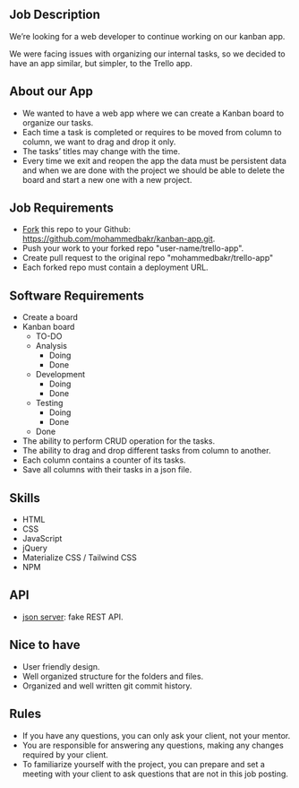 ## Job Description

We’re looking for a web developer to continue working on our kanban app.<br>

We were facing issues with organizing our internal tasks, so we decided to have an app similar, but simpler, to the Trello app.

## About our App

- We wanted to have a web app where we can create a Kanban board to organize our tasks.
- Each time a task is completed or requires to be moved from column to column, we want to drag and drop it only.
- The tasks’ titles may change with the time.
- Every time we exit and reopen the app the data must be persistent data and when we are done with the project we should be able to delete the board and start a new one with a new project.

## Job Requirements

- [Fork](https://help.github.com/en/articles/fork-a-repo) this repo to your Github: https://github.com/mohammedbakr/kanban-app.git.
- Push your work to your forked repo "user-name/trello-app".
- Create pull request to the original repo "mohammedbakr/trello-app"
- Each forked repo must contain a deployment URL.

## Software Requirements

- Create a board
- Kanban board
  - TO-DO
  - Analysis
    - Doing
    - Done
  - Development
    - Doing
    - Done
  - Testing
    - Doing
    - Done
  - Done
- The ability to perform CRUD operation for the tasks.
- The ability to drag and drop different tasks from column to another.
- Each column contains a counter of its tasks.
- Save all columns with their tasks in a json file.

## Skills

- HTML
- CSS
- JavaScript
- jQuery
- Materialize CSS / Tailwind CSS
- NPM

## API

- [json server](https://github.com/typicode/json-server): fake REST API.

## Nice to have

- User friendly design.
- Well organized structure for the folders and files.
- Organized and well written git commit history.

## Rules

- If you have any questions, you can only ask your client, not your mentor.
- You are responsible for answering any questions, making any changes required by your client.
- To familiarize yourself with the project, you can prepare and set a meeting with your client to ask questions that are not in this job posting.
